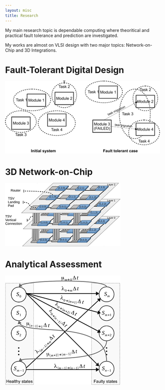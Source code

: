 ```yaml
---
layout: misc
title: Research
---
```

My main research topic is dependable computing where theoritical and practical fault tolerance and prediction are investigated. 

My works are almost on VLSI design with two major topics: Network-on-Chip and 3D Integrations.

# Fault-Tolerant Digital Design
<img src="/assets/img/Task_Migration.png" alt="Drawing" />


# 3D Network-on-Chip
<img src="/assets/img/3D-NoC.png" alt="Drawing" />

# Analytical Assessment
<img src="/assets/img/Markov.png" alt="Drawing" />
